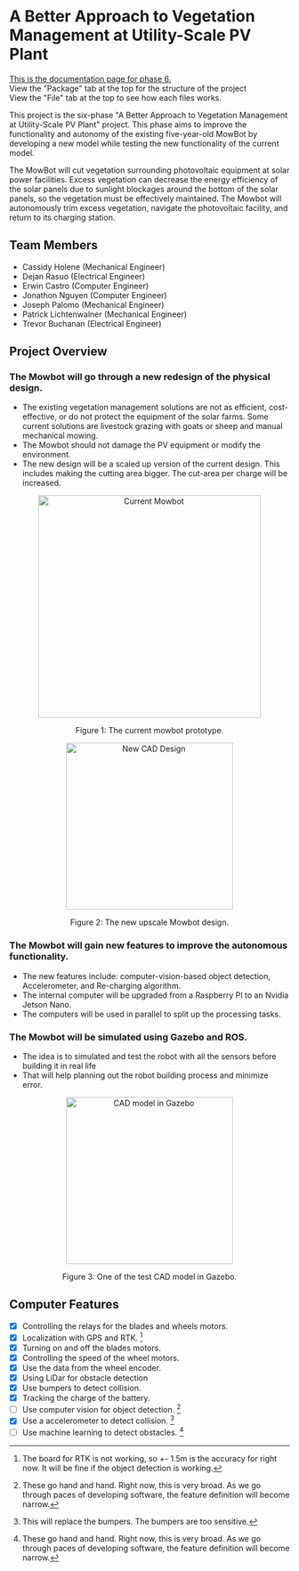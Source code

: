 # **A Better Approach to Vegetation Management at Utility-Scale PV Plant**

[This is the documentation page for phase 6.](https://nguyjd.github.io/Mowbot/)  
View the "Package" tab at the top for the structure of the project  
View the "File" tab at the top to see how each files works.  

This project is the six-phase "A Better Approach to Vegetation Management at Utility-Scale PV Plant" project. 
This phase aims to improve the functionality and autonomy of the existing five-year-old MowBot by developing a new model while testing the new functionality of the current model.

The MowBot will cut vegetation surrounding photovoltaic equipment at solar power facilities. 
Excess vegetation can decrease the energy efficiency of the solar panels due to sunlight blockages around the bottom of the solar panels, so the vegetation must be effectively maintained.
The Mowbot will autonomously trim excess vegetation, navigate the photovoltaic facility, and return to its charging station.

## Team Members
- Cassidy Holene (Mechanical Engineer)
- Dejan Rasuo (Electrical Engineer)
- Erwin Castro (Computer Engineer)
- Jonathon Nguyen (Computer Engineer)
- Joseph Palomo (Mechanical Engineer)
- Patrick Lichtenwalner (Mechanical Engineer)
- Trevor Buchanan (Electrical Engineer)

## Project Overview
### The Mowbot will go through a new **redesign** of the physical design. 
- The existing vegetation management solutions are not as efficient, cost-effective, or do not protect the equipment of the solar farms. Some current solutions are livestock grazing with goats or sheep and manual mechanical mowing.
- The Mowbot should not damage the PV equipment or modify the environment.
- The new design will be a scaled up version of the current design. This includes making the cutting area bigger. The cut-area per charge will be increased.

<p align="center" style="margin-bottom: 0px">
  <img height="400" src="https://raw.githubusercontent.com/nguyjd/Mowbot/main/images/CurrentMowbot.jpg" alt="Current Mowbot" align="center">
</p>
<p align="center" >Figure 1: The current mowbot prototype.</p>

<p align="center" style="margin-bottom: 0px">
  <img height="300" src="https://raw.githubusercontent.com/nguyjd/Mowbot/main/images/newmowbotdesign.png" alt="New CAD Design" align="center">
</p>
<p align="center" >Figure 2: The new upscale Mowbot design.</p>

### The Mowbot will gain new features to improve the autonomous functionality.
- The new features include: computer-vision-based object detection, Accelerometer, and Re-charging algorithm.
- The internal computer will be upgraded from a Raspberry PI to an Nvidia Jetson Nano.
- The computers will be used in parallel to split up the processing tasks.

### The Mowbot will be simulated using Gazebo and ROS.
- The idea is to simulated and test the robot with all the sensors before building it in real life
- That will help planning out the robot building process and minimize error.

<p align="center" style="margin-bottom: 0px">
  <img height="300" src="https://raw.githubusercontent.com/nguyjd/Mowbot/main/images/modelGazebo.png" alt="CAD model in Gazebo" align="center">
</p>
<p align="center" >Figure 3: One of the test CAD model in Gazebo.</p>

## Computer Features
- [x] Controlling the relays for the blades and wheels motors.
- [x] Localization with GPS and RTK.  [^3]
- [x] Turning on and off the blades motors.
- [x] Controlling the speed of the wheel motors.
- [x] Use the data from the wheel encoder.
- [x] Using LiDar for obstacle detection
- [x] Use bumpers to detect collision.
- [x] Tracking the charge of the battery.
- [ ] Use computer vision for object detection.  [^1]
- [x] Use a accelerometer to detect collision.  [^2]
- [ ] Use machine learning to detect obstacles.  [^1]

[^1]: These go hand and hand. Right now, this is very broad. As we go through paces of developing software, the feature definition will become narrow. 
[^2]: This will replace the bumpers. The bumpers are too sensitive.
[^3]: The board for RTK is not working, so +- 1.5m is the accuracy for right now. It will be fine if the object detection is working.
